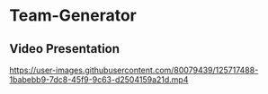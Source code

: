 # Team-Generator

## Video Presentation 



https://user-images.githubusercontent.com/80079439/125717488-1babebb9-7dc8-45f9-9c63-d2504159a21d.mp4

